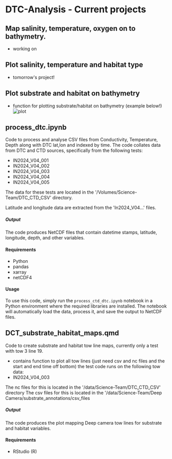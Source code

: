 # DTC-Analysis - Current projects

## Map salinity, temperature, oxygen on to bathymetry.
- working on
  
## Plot salinity, temperature and habitat type
- tomorrow's project!

## Plot substrate and habitat on bathymetry 
- function for plotting substrate/habitat on bathymetry (example below!)
  ![plot](https://github.com/Isabela-conde/INV_V04-DTC_CTD-Analysis/assets/106574502/94493c98-faf8-42ce-b8dd-a949df34789d)


## process_dtc.ipynb
Code to process and analyse CSV files from Conductivity, Temperature, Depth along with DTC lat,lon and indexed by time.
The code collates data from DTC and CTD sources, specifically from the following tests:

- IN2024_V04_001
- IN2024_V04_002
- IN2024_V04_003
- IN2024_V04_004
- IN2024_V04_005

The data for these tests are located in the '/Volumes/Science-Team/DTC_CTD_CSV' directory.

Latitude and longitude data are extracted from the 'In2024_V04...' files.

##### Output

The code produces NetCDF files that contain datetime stamps, latitude, longitude, depth, and other variables.

#### Requirements

- Python
- pandas
- xarray
- netCDF4

#### Usage

To use this code, simply run the `process_ctd_dtc.ipynb` notebook in a Python environment where the required libraries are installed. The notebook will automatically load the data, process it, and save the output to NetCDF files.


## DCT_substrate_habitat_maps.qmd
Code to create substrate and habitat tow line maps, currently only a test with tow 3 line 19.
- contains function to plot all tow lines (just need csv and nc files and the start and end time off bottom)
the test code runs on the following tow data:
-   IN2024_V04_003

The nc files for this is located in the '/data/Science-Team/DTC_CTD_CSV' directory
The csv files for this is located in the '/data/Science-Team/Deep Camera/substrate_annotations/csv_files

##### Output
The code produces the plot mapping Deep camera tow lines for substrate and habitat variables.

#### Requirements
- RStudio (R)

